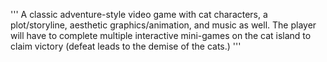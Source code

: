 '''
A classic adventure-style video game with cat characters, a plot/storyline, 
aesthetic graphics/animation, and music as well. The player will have to 
complete multiple interactive mini-games on the cat island to claim victory 
(defeat leads to the demise of the cats.)
'''
